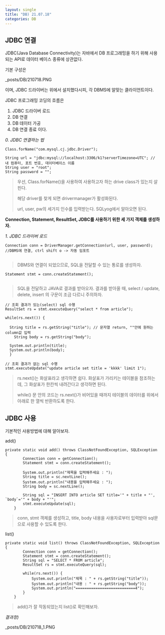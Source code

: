 ```yaml
---
layout: single
title: "DB) 21.07.18"
categories: DB
---
```


## JDBC 연결
JDBC(Java Database Connectivity)는 자바에서 DB 프로그래밍을 하기 위해 사용되는 API로 데이터 베이스 종류에 상관없다.

기본 구성은

_posts/DB/210718.PNG

이며, JDBC 드라이버는 위에서 설치했다시피, 각 DBMS에 알맞는 클라이언트이다.

JDBC 프로그래밍 코딩의 흐름은 
1. JDBC 드라이버 로드
2. DB 연결
3. DB 데이터 가공
4. DB 연결 종료 이다.

_0. JDBC 연결하는 법_
```
Class.forName("com.mysql.cj.jdbc.Driver"); 
		
String url = "jdbc:mysql://localhost:3306/k1?serverTimezone=UTC"; // 내 컴퓨터, 포트 번호, 데이터베이스 이름
String user = "root";
String password = "";
```
> 우선, Class.forName()을 사용하여 사용하고자 하는 drive class가 있는지 살핀다.
> 
> 해당 driver를 찾게 되면 drivermanager가 활성화된다.
> 
> url, user, pw의 세가지 인수를 입력받는다. SQLyog에서 알아오면 된다.

__Connection, Statement, ResultSet, JDBC를 사용하기 위한 세 가지 객체를 생성하자.__

_1. JDBC 드라이버 로드_
```
Connection conn = DriverManager.getConnection(url, user, password); //DBMS에 연결, ctrl shift o -> 자동 임포트
    
```
> 
> DBMS와 연결이 되었으므로, SQL을 전달할 수 있는 통로를 생성하자.
> 

```
Statement stmt = conn.createStatement();
    
```
> 
> SQL을 전달하고 JAVA로 결과를 받아오자. 결과를 받아올 때, select / update, delete, insert 의 구문이 조금 다르니 주의하자.
> 

```
// 조회 결과가 있는(select) sql 수행
ResultSet rs = stmt.executeQuery("select * from article");

while(rs.next()) {
			
  String title = rs.getString("title"); // 문자열 return, ""안에 원하는 column값 입력
	String body = rs.getString("body");
			
  System.out.println(title);
  System.out.println(body);			
  }
		
// 조회 결과가 없는 sql 수행
stmt.executeUpdate("update article set title = 'kkkk' limit 1");
```
> 
> rs.next()는 화살표라고 생각하면 쉽다. 화살표가 가리키는 테이블을 참조하는데, 그 화살표가 한칸씩 내려간다고 생각하면 된다.
> 
> while() 문 안의 코드는 rs.next()가 비어있을 때까지 테이블의 데이터를 위에서 아래로 한 열씩 반환하도록 한다.
> 
 

## JDBC 사용

기본적인 사용방법에 대해 알아보자.

add()

```
private static void add() throws ClassNotFoundException, SQLException {
		Connection conn = getConnection();
		Statement stmt = conn.createStatement();
		
		System.out.println("제목을 입력해주세요 : ");
		String title = sc.nextLine();
		System.out.println("내용을 입력해주세요 : ");
		String body = sc.nextLine();
		
		String sql = "INSERT INTO article SET title='" + title + "', `body`='" + body + "'";
		stmt.executeUpdate(sql);
	}
```
> 
> conn, stmt 객체를 생성하고, title, body 내용을 사용자로부터 입력받아 sql문으로 사용할 수 있도록 한다.
> 


list()

```
private static void list() throws ClassNotFoundException, SQLException {
		Connection conn = getConnection();
		Statement stmt = conn.createStatement();
		String sql = "SELECT * FROM article";
		ResultSet rs = stmt.executeQuery(sql);
		
		while(rs.next()) {
			System.out.println("제목 : " + rs.getString("title"));
			System.out.println("내용 : " + rs.getString("body"));
			System.out.println("===========================4");
		}
	}
```
>
> add()가 잘 작동되었는지 list()로 확인해보자.
> 

_결과창)_

_posts/DB/210718_1.PNG




